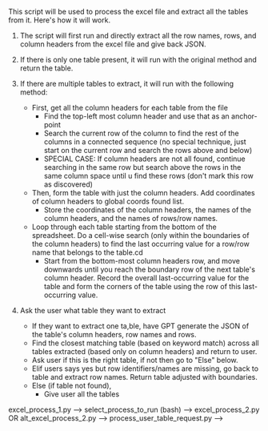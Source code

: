 This script will be used to process the excel file and extract all the tables from it.
Here's how it will work.

1. The script will first run and directly extract all the row names, rows, and column headers from the excel file and give back JSON.

2. If there is only one table present, it will run with the original method and return the table.

3. If there are multiple tables to extract, it will run with the following method:
    - First, get all the column headers for each table from the file
        - Find the top-left most column header and use that as an anchor-point
        - Search the current row of the column to find the rest of the columns in a connected sequence (no special technique, just start on the current row and search the rows above and below)
        - SPECIAL CASE: If column headers are not all found, continue searching in the same row but search above the rows in the same column space until u find these rows (don't mark this row as discovered)
    - Then, form the table with just the column headers. Add coordinates of column headers to global coords found list.
        - Store the coordinates of the column headers, the names of the column headers, and the names of rows/row names.
    - Loop through each table starting from the bottom of the spreadsheet. Do a cell-wise search (only within the boundaries of the column headers)
      to find the last occurring value for a row/row name that belongs to the table.cd 
        - Start from the bottom-most column headers row, and move downwards until you reach the boundary row of the 
        next table's column header. Record the overall last-occurring value for the table and form the corners of the table using
        the row of this last-occurring value.

4. Ask the user what table they want to extract
    - If they want to extract one ta,ble, have GPT generate the JSON of the table's column headers, row names and rows.
    - Find the closest matching table (based on keyword match) across all tables extracted (based only on column headers)
    and return to user.
    - Ask user if this is the right table, if not then go to "Else" below.
    - Elif users says yes but row identifiers/names are missing, go back to table and extract row names. Return table adjusted with boundaries.
    - Else (if table not found),
        - Give user all the tables

excel_process_1.py --> select_process_to_run (bash) --> excel_process_2.py OR alt_excel_process_2.py --> process_user_table_request.py --> 
    